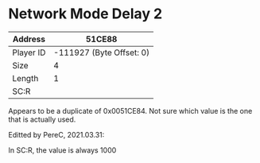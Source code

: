 
#  Network Mode Delay 2
Address   | 51CE88
----------|-------------
Player ID | -111927 (Byte Offset: 0)
Size 	  | 4
Length 	  | 1
SC:R      | 

Appears to be a duplicate of 0x0051CE84. Not sure which value is the one that is actually used.

Editted by PereC, 2021.03.31:
In SC:R, the value is always 1000

